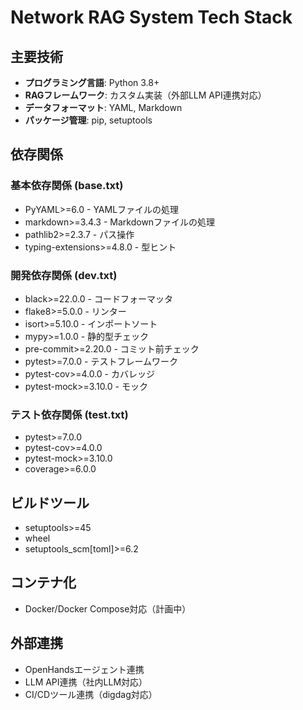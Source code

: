 

# Network RAG System Tech Stack

## 主要技術
- **プログラミング言語**: Python 3.8+
- **RAGフレームワーク**: カスタム実装（外部LLM API連携対応）
- **データフォーマット**: YAML, Markdown
- **パッケージ管理**: pip, setuptools

## 依存関係
### 基本依存関係 (base.txt)
- PyYAML>=6.0 - YAMLファイルの処理
- markdown>=3.4.3 - Markdownファイルの処理
- pathlib2>=2.3.7 - パス操作
- typing-extensions>=4.8.0 - 型ヒント

### 開発依存関係 (dev.txt)
- black>=22.0.0 - コードフォーマッタ
- flake8>=5.0.0 - リンター
- isort>=5.10.0 - インポートソート
- mypy>=1.0.0 - 静的型チェック
- pre-commit>=2.20.0 - コミット前チェック
- pytest>=7.0.0 - テストフレームワーク
- pytest-cov>=4.0.0 - カバレッジ
- pytest-mock>=3.10.0 - モック

### テスト依存関係 (test.txt)
- pytest>=7.0.0
- pytest-cov>=4.0.0
- pytest-mock>=3.10.0
- coverage>=6.0.0

## ビルドツール
- setuptools>=45
- wheel
- setuptools_scm[toml]>=6.2

## コンテナ化
- Docker/Docker Compose対応（計画中）

## 外部連携
- OpenHandsエージェント連携
- LLM API連携（社内LLM対応）
- CI/CDツール連携（digdag対応）

